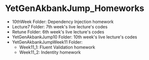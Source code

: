 # YetGenAkbankJump_Homeworks
- 10thWeek Folder: Dependency Injection homework
- Lecture7 Folder: 7th week's live lecture's codes
- Retune Folder: 6th week's live lecture's codes
- YetGenAkbankJump10 Folder: 10th week's live lecture's codes
- YetGenAkbankJumpWeek11 Folder:
    - Week11_1: Fluent Validation homework
    - Week11_2: Indentity homework
   
 

